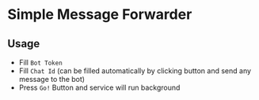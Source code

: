 # Simple Message Forwarder

## Usage
- Fill `Bot Token`
- Fill `Chat Id` (can be filled automatically by clicking button and send any message to the bot)
- Press `Go!` Button and service will run background
